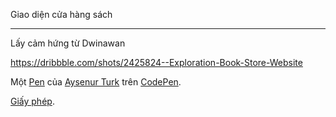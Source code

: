 Giao diện cửa hàng sách

-------------

Lấy cảm hứng từ Dwinawan

https://dribbble.com/shots/2425824--Exploration-Book-Store-Website

Một [Pen](https://codepen.io/TurkAysenur/pen/JjGKKrP) của [Aysenur Turk](https://codepen.io/TurkAysenur) trên [CodePen](https://codepen.io).

[Giấy phép](https://codepen.io/license/pen/JjGKKrP).
